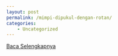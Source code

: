 ```yaml
---
layout: post
permalink: /mimpi-dipukul-dengan-rotan/
categories:
    - Uncategorized
---
```


[Baca Selengkapnya](/09)